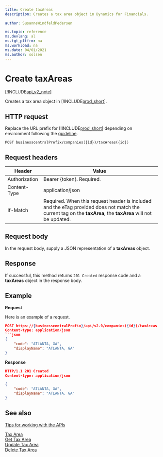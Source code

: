 ```yaml
---
title: Create taxAreas  
description: Creates a tax area object in Dynamics for Financials. 
 
author: SusanneWindfeldPedersen

ms.topic: reference
ms.devlang: al
ms.tgt_pltfrm: na
ms.workload: na
ms.date: 04/01/2021
ms.author: solsen
---
```


# Create taxAreas

[!INCLUDE[api_v2_note](../../../includes/api_v2_note.md)]

Creates a tax area object in [!INCLUDE[prod_short](../../../includes/prod_short.md)].

## HTTP request
Replace the URL prefix for [!INCLUDE[prod_short](../../../includes/prod_short.md)] depending on environment following the [guideline](../../v2.0/endpoints-apis-for-dynamics.md).

```
POST businesscentralPrefix/companies({id})/taxAreas({id})
```

## Request headers

|Header|Value|
|------|-----|
|Authorization  |Bearer {token}. Required. |
|Content-Type  |application/json|
|If-Match      |Required. When this request header is included and the eTag provided does not match the current tag on the **taxArea**, the **taxArea** will not be updated. |
## Request body
In the request body, supply a JSON representation of a **taxAreas** object.

## Response
If successful, this method returns ```201 Created``` response code and a **taxAreas** object in the response body.

## Example

**Request**

Here is an example of a request.

```json
POST https://{businesscentralPrefix}/api/v2.0/companies({id})/taxAreas
Content-type: application/json
```json
{
    "code": "ATLANTA, GA",
    "displayName": "ATLANTA, GA"
}
```

**Response**

```json
HTTP/1.1 201 Created
Content-type: application/json

{
    "code": "ATLANTA, GA",
    "displayName": "ATLANTA, GA"
}
```

## See also
[Tips for working with the APIs](../../../developer/devenv-connect-apps-tips.md)  

[Tax Area](../resources/dynamics_taxarea.md)  
[Get Tax Area](dynamics_taxarea_get.md)  
[Update Tax Area](dynamics_taxarea_update.md)  
[Delete Tax Area](dynamics_taxarea_delete.md)  
